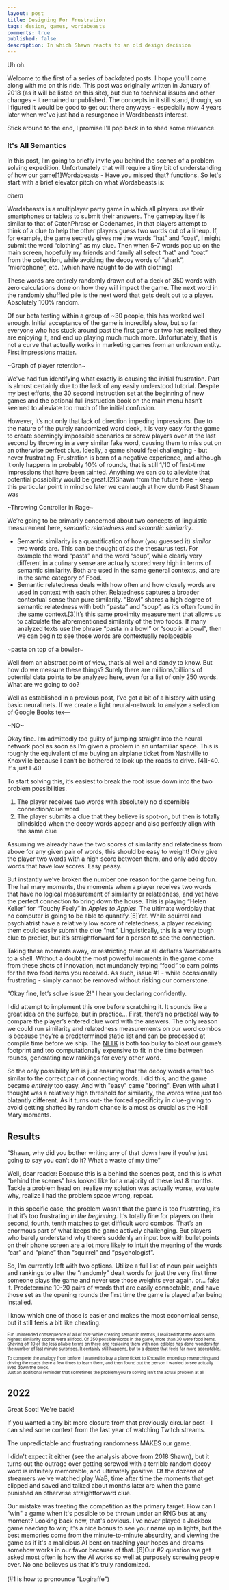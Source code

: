 ```yaml
---
layout: post
title: Designing For Frustration
tags: design, games, wordabeasts
comments: true
published: false
description: In which Shawn reacts to an old design decision
---
```


Uh oh.  

Welcome to the first of a series of backdated posts.  I hope you'll come along with me on this ride.  This post was originally written in January of 2018 (as it will be listed on this site), but due to technical issues and other changes - it remained unpublished.
The concepts in it still stand, though, so I figured it would be good to get out there anyways - especially now 4 years later when we've just had a resurgence in Wordabeasts interest.

Stick around to the end, I promise I'll pop back in to shed some relevance.


### It's All Semantics

In this post, I’m going to briefly invite you behind the scenes of a problem solving expedition.  Unfortunately that will require a tiny bit of understanding of how our game<span class="ref"><span class="refnum">[1]</span><span class="refbody">Wordabeasts - Have you missed that?</span> functions.  So let's start with a brief elevator pitch on what Wordabeasts is:

*ahem*

Wordabeasts is a multiplayer party game in which all players use their smartphones or tablets to submit their answers.  The gameplay itself is similar to that of CatchPhrase or Codenames, in that players attempt to think of a clue to help the other players guess two words out of a lineup.  If, for example, the game secretly gives me the words “hat” and “coat”, I might submit the word “clothing” as my clue.  Then when 5-7 words pop up on the main screen, hopefully my friends and family all select “hat” and “coat” from the collection, while avoiding the decoy words of “shark”, “microphone”, etc. (which have naught to do with clothing)

These words are entirely randomly drawn out of a deck of 350 words with zero calculations done on how they will impact the game.  The next word in the randomly shuffled pile is the next word that gets dealt out to a player.  Absolutely 100% random.

Of our beta testing within a group of \~30 people, this has worked well enough.  Initial acceptance of the game is incredibly slow, but so far everyone who has stuck around past the first game or two has realized they are enjoying it, and end up playing much much more.
Unfortunately, that is not a curve that actually works in marketing games from an unknown entity.  First impressions matter.

~Graph of player retention~

We've had fun identifying what exactly is causing the initial frustration.  Part is almost certainly due to the lack of any easily understood tutorial.  Despite my best efforts, the 30 second instruction set at the beginning of new games and the optional full instruction book on the main menu hasn’t seemed to  alleviate too much of the initial confusion.

However, it’s not only that lack of direction impeding impressions.  Due to the nature of the purely randomized word deck, it is very easy for the game to create seemingly impossible scenarios or screw players over at the last second by throwing in a very similar fake word, causing them to miss out on an otherwise perfect clue.  Ideally, a game should feel challenging - but never frustrating.  Frustration is born of a negative experience, and although it only happens in probably 10% of rounds, that is still 1/10 of first-time impressions  that have been tainted. Anything we can do to alleviate that potential possibility would be great.<span class="ref"><span class="refnum">[2]</span><span class="refbody">Shawn from the future here - keep this particular point in mind so later we can laugh at how dumb Past Shawn was</span>

~Throwing Controller in Rage~

We’re going to be primarily concerned about two concepts of linguistic measurement here, _semantic relatedness_ and _semantic similarity_.

- Semantic similarity is a quantification of how (you guessed it) _similar_ two words are.  This can be thought of as the thesaurus test. For example the word “pasta” and the word “soup”, while clearly very different in a culinary sense are actually scored very high in terms of semantic similarity.  Both are used in the same general contexts, and are in the same category of Food.
- Semantic relatedness deals with how often and how closely words are used in context with each other.  Relatedness captures a broader contextual sense than pure similarity.  “Bowl” shares a high degree of semantic relatedness with both “pasta” and “soup”, as it’s often found in the same context.<span class="ref"><span class="refnum">[3]</span><span class="refbody">It’s this same proximity measurement that allows us to calculate the aforementioned similarity of the two foods.  If many analyzed texts use the phrase “pasta in a bowl” or “soup in a bowl”, then we can begin to see those words are contextually replaceable</span>  

~pasta on top of a bowler~

Well from an abstract point of view, that’s all well and dandy to know.  But how do we measure these things?  Surely there are millions/billions of potential data points to be analyzed here, even for a list of only 250 words.  What are we going to do?

Well as established in a previous post, I’ve got a bit of a history with using basic neural nets.  If we create a light neural-network to analyze a selection of Google Books tex—

~NO~

Okay fine.  I’m admittedly too guilty of jumping straight into the neural network pool as soon as I’m given a problem in an unfamiliar space.  This is roughly the equivalent of me buying an airplane ticket from Nashville to Knoxville because I can’t be bothered to look up the roads to drive. <span class="ref"><span class="refnum">[4]</span><span class="refbody">I-40.  It's just I-40</span>


To start solving this, it’s easiest to break the root issue down into the two problem possibilities.
1. The player receives two words with absolutely no discernible connection/clue word
2. The player submits a clue that they believe is spot-on, but then is totally blindsided when the decoy words appear and also perfectly align with the same clue

Assuming we already have the two scores of similarity and relatedness from above for any given pair of words, this should be easy to weight!  Only give the player two words with a high score between them, and only add decoy words that have low scores.  Easy peasy.

But instantly we’ve broken the number one reason for the game being fun.
The hail mary moments, the moments when a player receives two words that have no logical measurement of similarity or relatedness, and yet have the perfect connection to bring down the house.  This is playing “Helen Keller” for “Touchy Feely” in _Apples to Apples_.  The ultimate wordplay that no computer is going to be able to quantify.<span class="ref"><span class="refnum">[5]</span><span class="refbody">Yet.</span>
While squirrel and psychiatrist have a relatively low score of relatedness, a player receiving them could easily submit the clue “nut”.  Linguistically, this is a very tough clue to predict, but it’s straightforward for a person to see the connection.

Taking these moments away, or restricting them at all deflates Wordabeasts to a shell.  Without a doubt the most powerful moments in the game come from these shots of innovation, not mundanely typing “food” to earn points for the two food items you received.  As such, issue #1 - while occasionally frustrating - simply cannot be removed without risking our cornerstone.

“Okay fine, let’s solve issue 2!” I hear you declaring confidently.

I did attempt to implement this one before scratching it.  It sounds like a great idea on the surface, but in practice… 
First, there’s no practical way to compare the player’s entered clue word with the answers. The only reason we could run similarity and relatedness measurements on our word combos is because they’re a predetermined static list and can be processed at compile time before we ship.  The [NLTK](https://www.nltk.org/) is both too bulky to bloat our game’s footprint and too computationally expensive to fit in the time between rounds, generating new rankings for every other word.

So the only possibility left is just ensuring that the decoy words aren’t too similar to the correct pair of connecting words. I did this, and the game became _entirely_ too easy. And with "easy" came "boring". Even with what I thought was a relatively high threshold for similarity, the words were just too blatantly different. As it turns out- the forced specificity in clue-giving to avoid getting shafted by random chance is almost as crucial as the Hail Mary moments. 

## Results

“Shawn, why did you bother writing any of that down here if you’re just going to say you can’t do it?  What a waste of my time”

Well, dear reader:  Because this is a behind the scenes post, and this is what “behind the scenes” has looked like for a majority of these last 8 months.  Tackle a problem head on, realize my solution was actually worse, evaluate why, realize I had the problem space wrong, repeat.

In this specific case, the problem wasn’t that the game is too frustrating, it’s that it’s too frustrating _in the beginning_.  It’s totally fine for players on their second, fourth, tenth matches to get difficult word combos.  That’s an enormous part of what keeps the game actively challenging.  But players who barely understand why there’s suddenly an input box with bullet points on their phone screen are a lot more likely to intuit the meaning of the words “car” and “plane” than “squirrel” and “psychologist”.

So, I’m currently left with two options.  Utilize a full list of noun pair weights and rankings to alter the “randomly” dealt words for just the very first time someone plays the game and never use those weights ever again.
or… fake it.
Predetermine 10-20 pairs of words that are easily connectable, and have those set as the opening rounds the first time the game is played after being installed.

I know which one of those is easier and makes the most economical sense, but it still feels a bit like cheating.

<p style="font-size: 0.7em">Fun unintended consequence of all of this: while creating semantic metrics, I realized that the words with highest similarity scores were all food. Of 350 possible words in the game, more than 30 were food items. Shaving off 10 of the less pliable terms on there and replacing them with non-edibles has done wonders for the number of last minute surprises.  It certainly still happens, but to a degree that feels far more acceptable.
<br/>
<br/>
To complete the analogy from before.  I wanted to buy a plane ticket to Knoxville, ended up researching and driving the roads there a few times to learn them, and then found out the person I wanted to see actually lived down the block.
<br/>
Just an additional reminder that sometimes the problem you're solving isn't the actual problem at all</p>

## 2022

Great Scot! We're back!

If you wanted a tiny bit more closure from that previously circular post - I can shed some context from the last year of watching Twitch streams.

The unpredictable and frustrating randomness MAKES our game.

I didn't expect it either (see the analysis above from 2018 Shawn), but it turns out the outrage over getting screwed with a terrible random decoy word is infinitely memorable, and ultimately positive.  Of the dozens of streamers we've watched play WaB, time after time the moments that get clipped and saved and talked about months later are when the game punished an otherwise straightforward clue.

Our mistake was treating the competition as the primary target. How can I "win" a game when it's possible to be thrown under an RNG bus at any moment?
Looking back now, that's obvious.  I've never played a Jackbox game _needing_ to win; it's a nice bonus to see your name up in lights, but the best memories come from the minute-to-minute absurdity, and viewing the game as if it's a malicious AI bent on trashing your hopes and dreams somehow works in our favor because of that. <span class="ref"><span class="refnum">[6]</span><span class="refbody">Our #2 question we get asked most often is how the AI works so well at purposely screwing people over.  No one believes us that it's truly randomized. <br/> <br/> (#1 is how to pronounce "Logiraffe")</span>


